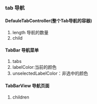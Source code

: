 ### tab 导航
#### DefauleTabController(整个Tab导航的容器)
1. length 导航的数量
2. child
#### TabBar 导航菜单
1. tabs
2. labelColor:当前的颜色
3. unselectedLabelColor：非选中的颜色
#### TabBarView 导航页面
1. children